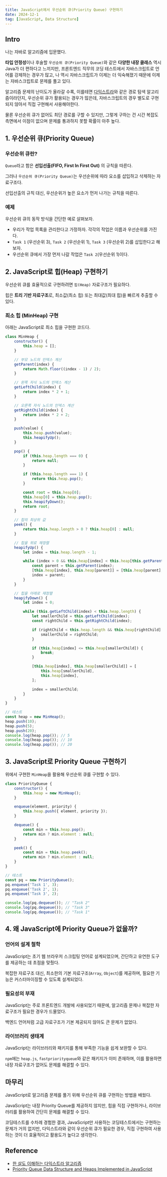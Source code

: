 ```yaml
---
title: JavaScript에서 우선순위 큐(Priority Queue) 구현하기
date: 2024-12-1
tag: [JavaScript, Data Structure]
---
```


## Intro

나는 자바로 알고리즘에 입문했다.

**타입 안정성**이나 후술할 `우선순위 큐(Priority Queue)`와 같은 **다양한 내장 클래스** 역시 Java가 더 편하다고 느끼지만, 프론트엔드 직무의 코딩 테스트에서 자바스크립트로 언어를 강제하는 경우가 많고, 나 역시 자바스크립트가 이제는 더 익숙해졌기 때문에 이제는 자바스크립트로 문제를 풀고 있다.

알고리즘 문제의 난이도가 올라갈 수록, 이를테면 [다익스트라](https://10000cow.tistory.com/entry/%EB%8B%A4%EC%9D%B5%EC%8A%A4%ED%8A%B8%EB%9D%BC-%EC%95%8C%EA%B3%A0%EB%A6%AC%EC%A6%98-%ED%95%9C-%EC%82%B4%EB%8F%84-%EC%9D%B4%ED%95%B4%ED%95%98%EB%8A%94-%EB%8B%A4%EC%9D%B5%EC%8A%A4%ED%8A%B8%EB%9D%BC-%EC%95%8C%EA%B3%A0%EB%A6%AC%EC%A6%98)와 같은 경로 탐색 알고리즘이라던지, 우선순위 큐가 활용되는 경우가 많은데, 자바스크립트의 경우 별도로 구현되지 않아서 직접 구현해서 사용해야한다.

물론 우선순위 큐가 없어도 최단 경로를 구할 수 있지만, 그렇게 구하는 건 시간 복잡도 측면에서 이점이 없으며 문제를 통과하지 못할 확률이 아주 높다.

## 1. 우선순위 큐(Priority Queue)

### 우선순위 큐란?

`Queue`라고 함은 **선입선출(FIFO, First In First Out)** 의 규칙을 따른다.

그러나 `우선순위 큐(Priority Queue)`는 우선순위에 따라 요소를 삽입하고 삭제하는 자료구조다.

선입선출의 규칙 대신, 우선순위가 높은 요소가 먼저 나가는 규칙을 따른다.

### 예제

우선순위 큐의 동작 방식을 간단한 예로 살펴보자.

-   우리가 작업 목록을 관리한다고 가정하자. 각각의 작업은 이름과 우선순위를 가진다.
-   `Task 1` (우선순위 3), `Task 2` (우선순위 1), `Task 3` (우선순위 2)를 삽입한다고 해보자.
-   우선순위 큐에서 가장 먼저 나갈 작업은 `Task 2`(우선순위 1)이다.

## 2. JavaScript로 힙(Heap) 구현하기

우선순위 큐를 효율적으로 구현하려면 `힙(Heap)` 자료구조가 필요하다.

힙은 **트리 기반 자료구조**로, 최소값(최소 힙) 또는 최대값(최대 힙)을 빠르게 추출할 수 있다.

### 최소 힙 (MinHeap) 구현

아래는 JavaScript로 최소 힙을 구현한 코드다.

```javascript
class MinHeap {
    constructor() {
        this.heap = [];
    }

    // 부모 노드의 인덱스 계산
    getParent(index) {
        return Math.floor((index - 1) / 2);
    }

    // 왼쪽 자식 노드의 인덱스 계산
    getLeftChild(index) {
        return index * 2 + 1;
    }

    // 오른쪽 자식 노드의 인덱스 계산
    getRightChild(index) {
        return index * 2 + 2;
    }

    push(value) {
        this.heap.push(value);
        this.heapifyUp();
    }

    pop() {
        if (this.heap.length === 0) {
            return null;
        }

        if (this.heap.length === 1) {
            return this.heap.pop();
        }

        const root = this.heap[0];
        this.heap[0] = this.heap.pop();
        this.heapifyDown();
        return root;
    }

    // 힙의 최상위 값
    peek() {
        return this.heap.length > 0 ? this.heap[0] : null;
    }

    // 힙을 위로 재정렬
    heapifyUp() {
        let index = this.heap.length - 1;

        while (index > 0 && this.heap[index] < this.heap[this.getParent(index)]) {
            const parent = this.getParent(index);
            [this.heap[index], this.heap[parent]] = [this.heap[parent], this.heap[index]];
            index = parent;
        }
    }

    // 힙을 아래로 재정렬
    heapifyDown() {
        let index = 0;

        while (this.getLeftChild(index) < this.heap.length) {
            let smallerChild = this.getLeftChild(index);
            const rightChild = this.getRightChild(index);

            if (rightChild < this.heap.length && this.heap[rightChild] < this.heap[smallerChild]) {
                smallerChild = rightChild;
            }

            if (this.heap[index] <= this.heap[smallerChild]) {
                break;
            }

            [this.heap[index], this.heap[smallerChild]] = [
                this.heap[smallerChild],
                this.heap[index],
            ];

            index = smallerChild;
        }
    }
}

// 테스트
const heap = new MinHeap();
heap.push(10);
heap.push(5);
heap.push(20);
console.log(heap.pop()); // 5
console.log(heap.pop()); // 10
console.log(heap.pop()); // 20
```

## 3. JavaScript로 Priority Queue 구현하기

위에서 구현한 `MinHeap`을 활용해 우선순위 큐를 구현할 수 있다.

```javascript
class PriorityQueue {
    constructor() {
        this.heap = new MinHeap();
    }

    enqueue(element, priority) {
        this.heap.push({ element, priority });
    }

    dequeue() {
        const min = this.heap.pop();
        return min ? min.element : null;
    }

    peek() {
        const min = this.heap.peek();
        return min ? min.element : null;
    }
}

// 테스트
const pq = new PriorityQueue();
pq.enqueue('Task 1', 3);
pq.enqueue('Task 2', 1);
pq.enqueue('Task 3', 2);

console.log(pq.dequeue()); // "Task 2"
console.log(pq.dequeue()); // "Task 3"
console.log(pq.dequeue()); // "Task 1"
```

## 4. 왜 JavaScript에 Priority Queue가 없을까?

### 언어의 설계 철학

JavaScript는 초기 웹 브라우저 스크립팅 언어로 설계되었으며, 간단하고 유연한 도구를 제공하는 데 초점을 맞췄다.

복잡한 자료구조 대신, 최소한의 기본 자료구조(`Array`, `Object`)를 제공하며, 필요한 기능은 커스터마이징할 수 있도록 설계되었다.

### 필요성의 부재

JavaScript는 주로 프론트엔드 개발에 사용되었기 때문에, 알고리즘 문제나 복잡한 자료구조가 필요한 경우가 드물었다.

백엔드 언어처럼 고급 자료구조가 기본 제공되지 않아도 큰 문제가 없었다.

### 라이브러리 생태계

JavaScript는 라이브러리와 패키지를 통해 부족한 기능을 쉽게 보완할 수 있다.

`npm`에는 `heap.js`, `fastpriorityqueue`와 같은 패키지가 이미 존재하며, 이를 활용하면 내장 자료구조가 없어도 문제를 해결할 수 있다.

## 마무리

JavaScript로 알고리즘 문제를 풀기 위해 우선순위 큐를 구현하는 방법을 배웠다.

JavaScript는 내장 Priority Queue를 제공하지 않지만, 힙을 직접 구현하거나, 라이브러리를 활용하여 간단히 문제를 해결할 수 있다.

코딩테스트를 수차례 경험한 결과, JavaScript만 사용하는 코딩테스트에서는 구현하는 문제가 거의 없지만, 다익스트라와 같이 우선순위 큐가 필요한 경우, 직접 구현하여 사용하는 것이 더 효율적이고 활용도가 높다고 생각한다.

## Reference

-   [한 살도 이해하는 다익스트라 알고리즘](https://10000cow.tistory.com/entry/%EB%8B%A4%EC%9D%B5%EC%8A%A4%ED%8A%B8%EB%9D%BC-%EC%95%8C%EA%B3%A0%EB%A6%AC%EC%A6%98-%ED%95%9C-%EC%82%B4%EB%8F%84-%EC%9D%B4%ED%95%B4%ED%95%98%EB%8A%94-%EB%8B%A4%EC%9D%B5%EC%8A%A4%ED%8A%B8%EB%9D%BC-%EC%95%8C%EA%B3%A0%EB%A6%AC%EC%A6%98)
-   [Priority Queue Data Structure and Heaps Implemented in JavaScript](https://adrianmejia.com/priority-queue-data-structure-and-heaps-time-complexity-javascript-implementation/)
